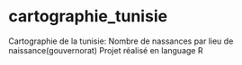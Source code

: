 # cartographie_tunisie
Cartographie de la tunisie: Nombre de nassances par lieu de naissance(gouvernorat)
Projet réalisé en language R

